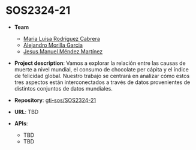 # SOS2324-21


- **Team**
  - [Maria Luisa Rodriguez Cabrera](https://github.com/marrodcab12)
  - [Alejandro Morilla Garcia](https://github.com/aaleejandro01)
  - [Jesus Manuel Méndez Martínez](https://github.com/jesmenmar)

- **Project description**: Vamos a explorar la relación entre las causas de muerte a nivel mundial, el consumo de chocolate per cápita y el índice de felicidad global. Nuestro trabajo se centrará en analizar cómo estos tres aspectos están interconectados a través de datos provenientes de distintos conjuntos de datos mundiales.
- **Repository**: [gti-sos/SOS2324-21](https://github.com/gti-sos/SOS2324-21)
- **URL**: TBD
-  **APIs**:
    - TBD
    - TBD
